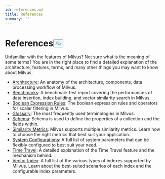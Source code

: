 ```yaml
---
id: references.md
title: References
summary: ''
---
```

<h1 id="References" class="common-anchor-header">References<button data-href="#References" class="anchor-icon" translate="no">
      <svg translate="no"
        aria-hidden="true"
        focusable="false"
        height="20"
        version="1.1"
        viewBox="0 0 16 16"
        width="16"
      >
        <path
          fill="#0092E4"
          fill-rule="evenodd"
          d="M4 9h1v1H4c-1.5 0-3-1.69-3-3.5S2.55 3 4 3h4c1.45 0 3 1.69 3 3.5 0 1.41-.91 2.72-2 3.25V8.59c.58-.45 1-1.27 1-2.09C10 5.22 8.98 4 8 4H4c-.98 0-2 1.22-2 2.5S3 9 4 9zm9-3h-1v1h1c1 0 2 1.22 2 2.5S13.98 12 13 12H9c-.98 0-2-1.22-2-2.5 0-.83.42-1.64 1-2.09V6.25c-1.09.53-2 1.84-2 3.25C6 11.31 7.55 13 9 13h4c1.45 0 3-1.69 3-3.5S14.5 6 13 6z"
        ></path>
      </svg>
    </button></h1><p>Unfamiliar with the features of Milvus? Not sure what is the meaning of some terms? You are in the right place to find a detailed explanation of the architecture, features, terms, and many other things you may want to know about Milvus.</p>
<ul>
<li><a href="/docs/pt/architecture.md">Architecture</a>: An anatomy of the architecture, components, data processing workflow of Milvus.</li>
<li><a href="/docs/pt/benchmark.md">Benchmarks</a>: A benchmark test report covering the performances of data insertion, index building, and vector similarity search in Milvus.</li>
<li><a href="/docs/pt/boolean.md">Boolean Expression Rules</a>: The boolean expression rules and operators for scalar filtering in Milvus.</li>
<li><a href="/docs/pt/glossary.md">Glossary</a>: The most frequently used terminologies in Milvus.</li>
<li><a href="/docs/pt/schema.md">Schema</a>: Schema is used to define the properties of a collection and the fields within.</li>
<li><a href="/docs/pt/metric.md">Similarity Metrics</a>: Milvus supports multiple similarity metrics. Learn how to choose the right metrics that best suit your application.</li>
<li><a href="/docs/pt/system_configuration.md">System Configurations</a>: A full list of system parameters that can be flexibly configured to best suit your need.</li>
<li><a href="/docs/pt/timetravel_ref.md">Time Travel</a>: A detailed explanation of the Time Travel feature and the mechanism behind.</li>
<li><a href="/docs/pt/index.md">Vector Index</a>: A full list of the various types of indexes supported by Milvus. Learn about the best-suited scenarios of each index and the configurable index parameters.</li>
</ul>
